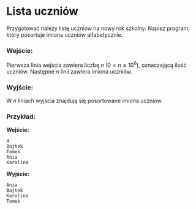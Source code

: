 # Lista uczniów

Przygotować należy listę uczniów na nowy rok szkolny. Napisz program, który posortuje imiona uczniów alfabetycznie. 

### Wejście:

Pierwsza linia wejścia zawiera liczbę $n$ ($0 < n \le 10^6$), oznaczającą ilość uczniów.
Następne $n$ linii zawiera imiona uczniów.

### Wyjście: 

W $n$ liniach wyjścia znajdują się posortowane imiona uczniów.

### Przykład:

**Wejście:**
```
4
Bajtek
Tomek
Ania
Karolina
```

**Wyjście:**
```
Ania
Bajtek
Karolina
Tomek
```